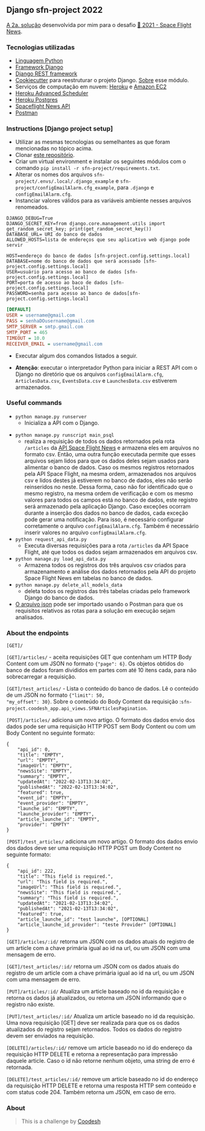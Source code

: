 ## Django sfn-project 2022

[A 2a. solução](http://sfn-project.herokuapp.com/) desenvolvida por mim para o desafio [🏅 2021 - Space Flight News](../README.md).


### Tecnologias utilizadas

- [Linguagem Python](https://www.python.org/)
- [Framework Django](https://docs.djangoproject.com/en/4.0/)
- [Django REST framework](https://www.django-rest-framework.org/)
- [Cookiecutter](https://github.com/audreyfeldroy/cookiecutter-pypackage) para reestruturar o projeto Django. [Sobre](https://www.youtube.com/watch?v=RVLzZc3GUrk) esse módulo.
- Serviços de computação em nuvem: [Heroku](https://heroku.com) e [Amazon EC2](https://aws.amazon.com/ec2/)
- [Heroku Advanced Scheduler](https://devcenter.heroku.com/articles/advanced-scheduler)
- [Heroku Postgres](https://devcenter.heroku.com/categories/heroku-postgres)
- [Spaceflight News API](https://api.spaceflightnewsapi.net/v3/documentation)
- [Postman](https://www.postman.com/)


### Instructions [Django project setup]

- Utilizar as mesmas tecnologias ou semelhantes as que foram mencionadas no tópico acima.
- Clonar [este repositório](https://lab.coodesh.com/rennesfrso/space-flight-news-20210823).
- Criar um virtual environment e instalar os seguintes módulos com o comando <code>pip install -r sfn-project/requirements.txt</code>.
- Alterar os nomes dos arquivos <code>sfn-project/.envs/.local/.django_example</code> e <code>sfn-project/configEmailAlarm.cfg_example</code>, para <code>.django</code> e <code>configEmailAlarm.cfg</code>.
- Instanciar valores válidos para as variáveis ambiente nesses arquivos renomeados.

```.django
DJANGO_DEBUG=True
DJANGO_SECRET_KEY=from django.core.management.utils import get_random_secret_key; print(get_random_secret_key())
DATABASE_URL= URI do banco de dados
ALLOWED_HOSTS=lista de endereços que seu aplicativo web django pode servir

HOST=endereço do banco de dados [sfn-project.config.settings.local]
DATABASE=nome do banco de dados que será acessado [sfn-project.config.settings.local]
USER=usuário para acesso ao banco de dados [sfn-project.config.settings.local]
PORT=porta de acesso ao baco de dados [sfn-project.config.settings.local]
PASSWORD=senha para acesso ao banco de dados[sfn-project.config.settings.local]
```


```configEmailAlarm.cfg
[DEFAULT]
USER = username@gmail.com
PASS = senhaDOusername@gmail.com
SMTP_SERVER = smtp.gmail.com
SMTP_PORT = 465
TIMEOUT = 10.0
RECEIVER_EMAIL = username@gmail.com
```

- Executar algum dos comandos listados a seguir.

- <strong>Atenção</strong>: executar o interpretador Python para iniciar a REST API com o Django no diretório que os arquivos <code>configEmailAlarm.cfg</code>, <code>ArticlesData.csv</code>, <code>EventsData.csv</code> e <code>LaunchesData.csv</code> estiverem armazenados.

### Useful commands 

- <code>python manage.py runserver</code>
    - Inicializa a API com o Django.<p>
- <code>python manage.py runscript main_psql</code>
    - realiza a requisição de todos os dados retornados pela rota <code>/articles</code> da [API Space Flight News](https://api.spaceflightnewsapi.net/v3/documentation) e armazena eles em arquivos no formato csv. Então, uma outra função executada permite que esses arquivos sejam lidos para que os dados deles sejam usados para alimentar o banco de dados. Caso os mesmos registros retornados pela API Space Flight, na mesma ordem, armazenados nos arquivos csv e lidos destes já estiverem no banco de dados, eles não serão reinseridos no neste. Dessa forma, caso não for identificado que o mesmo registro, na mesma ordem de verificação e com os mesmo valores para todos os campos está no banco de dados, este registro será armazenado pela aplicação Django. Caso exceções ocorram durante a inserção dos dados no banco de dados, cada exceção pode gerar uma notificação. Para isso, é necessário configurar corretamente o arquivo <code>configEmailAlarm.cfg</code>. Também é necessário inserir valores no arquivo <code>configEmailAlarm.cfg</code>.
- <code>python request_api_data.py</code>
    - Executa diversas requisições para a rota <code>/articles</code> da API Space Flight, até que todos os dados sejam armazenados em arquivos csv.
- <code>python manage.py load_api_data.py</code> 
    - Armazena todos os registros dos três arquivos csv criados para armazenamento e análise dos dados retornados pela API do projeto Space Flight News em tabelas no banco de dados.
- <code>python manage.py delete_all_models_data</code> 
    - deleta todos os registros das três tabelas criadas pelo framework Django do banco de dados.
- [O arquivo json](/sfn-project/coodesh_app.postman_collection.json) pode ser importado usando o Postman para que os requisitos relativos as rotas para a solução em execução sejam analisados.

### About the endpoints

`[GET]/`<p>

`[GET]/articles/` - aceita requisições GET que contenham um HTTP Body Content com um JSON no formato <code>{"page": 6}</code>. Os objetos obtidos do banco de dados foram divididos em partes com até 10 itens cada, para não sobrecarregar a requisição.

`[GET]/test_articles/` - Lista o conteúdo do banco de dados. Lê o conteúdo de um JSON no formato <code>{"limit": 50, "my_offset": 30}</code>. Sobre o conteúdo do Body Content da requisição :<code>sfn-project.coodesh_app.api_views.SFNArticlesPagination</code>.

`[POST]/articles/` adiciona um novo artigo. O formato dos dados envio dos dados pode ser uma requisição HTTP POST sem Body Content ou com um Body Content no seguinte formato:
```
{
    "api_id": 0,
    "title": "EMPTY",
    "url": "EMPTY",
    "imageUrl": "EMPTY",
    "newsSite": "EMPTY",
    "summary": "EMPTY",
    "updatedAt": "2022-02-13T13:34:02",
    "publishedAt": "2022-02-13T13:34:02",
    "featured": true,
	"event_id": "EMPTY",
    "event_provider": "EMPTY",
    "launche_id": "EMPTY",
	"launche_provider": "EMPTY",
	"article_launche_id": "EMPTY",
	"provider": "EMPTY"
}
```

`[POST]/test_articles/` adiciona um novo artigo. O formato dos dados envio dos dados deve ser uma requisição HTTP POST um Body Content no seguinte formato:
```
{
    "api_id": 222,
    "title": "This field is required.",
    "url": "This field is required.",
    "imageUrl": "This field is required.",
    "newsSite": "This field is required.",
    "summary": "This field is required.",
    "updatedAt": "2021-02-13T13:34:02",
    "publishedAt": "2021-02-13T13:34:02",
    "featured": true,
    "article_launche_id": "test launche", [OPTIONAL]
    "article_launche_id_provider": "teste Provider" [OPTIONAL]
}
```

`[GET]/articles/:id/` retorna um JSON com os dados atuais do registro de um article com a chave primária igual ao id na url, ou um JSON com uma mensagem de erro.

`[GET]/test_articles/:id/` retorna um JSON com os dados atuais do registro de um article com a chave primária igual ao id na url, ou um JSON com uma mensagem de erro.

`[PUT]/articles/:id/` Atualiza um article baseado no id da requisição e retorna os dados já atualizados, ou retorna um JSON informando que o registro não existe.

`[PUT]/test_articles/:id/` Atualiza um article baseado no id da requisição. Uma nova requisição [GET] deve ser realizada para que os os dados atualizados do registro sejam retornados. Todos os dados do registro devem ser enviados na requisição.

`[DELETE]/articles/:id/` remove um article baseado no id do endereço da requisição HTTP DELETE e retorna a representação para impressão daquele article. Caso o id não retorne nenhum objeto, uma string de erro é retornada.

`[DELETE]/test_articles/:id/` remove um article baseado no id do endereço da requisição HTTP DELETE e retorna uma resposta HTTP sem conteúdo e com status code 204. Também retorna um JSON, em caso de erro.


### About

>  This is a challenge by [Coodesh](https://coodesh.com/)
